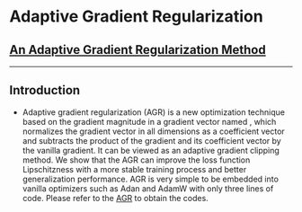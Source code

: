 # Adaptive Gradient Regularization

## [An Adaptive Gradient Regularization Method](https://arxiv.org/abs/2407.16944)

***

## Introduction
* Adaptive gradient regularization (AGR) is a new optimization technique based on the gradient magnitude in a gradient vector named , which normalizes the gradient vector in all dimensions as a coefficient vector and subtracts the product of the gradient and its coefficient vector by the vanilla gradient. It can be viewed as an adaptive gradient clipping method. We show that the AGR can improve the loss function Lipschitzness with a more stable training process and better generalization performance. AGR is very simple to be embedded into vanilla optimizers such as Adan and AdamW with only three lines of code. Please refer to the [AGR](https://github.com/hjiang24/AGR-method/blob/master/AGR.py) to obtain the codes.
